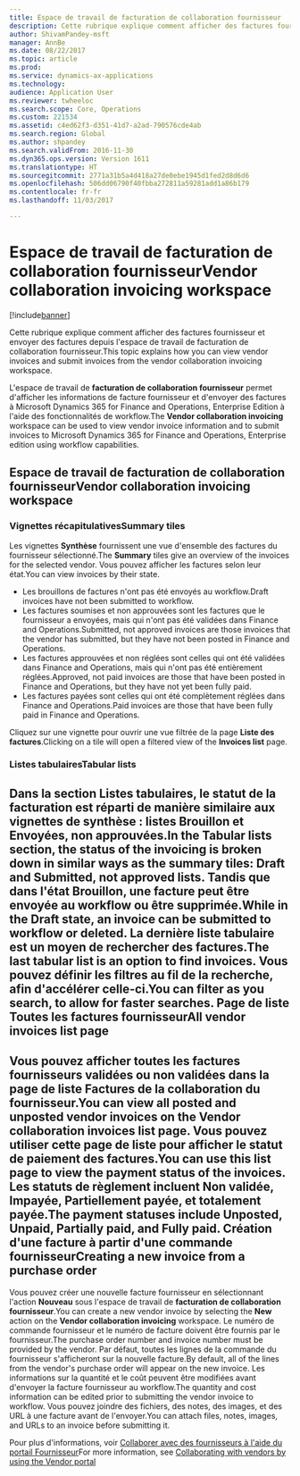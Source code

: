 ```yaml
---
title: Espace de travail de facturation de collaboration fournisseur
description: Cette rubrique explique comment afficher des factures fournisseur et envoyer des factures depuis l'espace de travail de facturation de collaboration fournisseur.
author: ShivamPandey-msft
manager: AnnBe
ms.date: 08/22/2017
ms.topic: article
ms.prod: 
ms.service: dynamics-ax-applications
ms.technology: 
audience: Application User
ms.reviewer: twheeloc
ms.search.scope: Core, Operations
ms.custom: 221534
ms.assetid: c4ed62f3-d351-41d7-a2ad-790576cde4ab
ms.search.region: Global
ms.author: shpandey
ms.search.validFrom: 2016-11-30
ms.dyn365.ops.version: Version 1611
ms.translationtype: HT
ms.sourcegitcommit: 2771a31b5a4d418a27de0ebe1945d1fed2d8d6d6
ms.openlocfilehash: 506dd06790f40fbba272811a59281add1a86b179
ms.contentlocale: fr-fr
ms.lasthandoff: 11/03/2017

---
```


# <a name="vendor-collaboration-invoicing-workspace"></a><span data-ttu-id="4e820-103">Espace de travail de facturation de collaboration fournisseur</span><span class="sxs-lookup"><span data-stu-id="4e820-103">Vendor collaboration invoicing workspace</span></span>

[!include[banner](../includes/banner.md)]


<span data-ttu-id="4e820-104">Cette rubrique explique comment afficher des factures fournisseur et envoyer des factures depuis l'espace de travail de facturation de collaboration fournisseur.</span><span class="sxs-lookup"><span data-stu-id="4e820-104">This topic explains how you can view vendor invoices and submit invoices from the vendor collaboration invoicing workspace.</span></span>

<span data-ttu-id="4e820-105">L'espace de travail de **facturation de collaboration fournisseur** permet d'afficher les informations de facture fournisseur et d'envoyer des factures à Microsoft Dynamics 365 for Finance and Operations, Enterprise Edition à l'aide des fonctionnalités de workflow.</span><span class="sxs-lookup"><span data-stu-id="4e820-105">The **Vendor collaboration invoicing** workspace can be used to view vendor invoice information and to submit invoices to Microsoft Dynamics 365 for Finance and Operations, Enterprise edition using workflow capabilities.</span></span>


<a name="vendor-collaboration-invoicing-workspace"></a><span data-ttu-id="4e820-106">Espace de travail de facturation de collaboration fournisseur</span><span class="sxs-lookup"><span data-stu-id="4e820-106">Vendor collaboration invoicing workspace</span></span>
----------------------------------------

### <a name="summary-tiles"></a><span data-ttu-id="4e820-107">Vignettes récapitulatives</span><span class="sxs-lookup"><span data-stu-id="4e820-107">Summary tiles</span></span>

<span data-ttu-id="4e820-108">Les vignettes **Synthèse** fournissent une vue d'ensemble des factures du fournisseur sélectionné.</span><span class="sxs-lookup"><span data-stu-id="4e820-108">The **Summary** tiles give an overview of the invoices for the selected vendor.</span></span> <span data-ttu-id="4e820-109">Vous pouvez afficher les factures selon leur état.</span><span class="sxs-lookup"><span data-stu-id="4e820-109">You can view invoices by their state.</span></span>
-   <span data-ttu-id="4e820-110">Les brouillons de factures n'ont pas été envoyés au workflow.</span><span class="sxs-lookup"><span data-stu-id="4e820-110">Draft invoices have not been submitted to workflow.</span></span>
-   <span data-ttu-id="4e820-111">Les factures soumises et non approuvées sont les factures que le fournisseur a envoyées, mais qui n'ont pas été validées dans Finance and Operations.</span><span class="sxs-lookup"><span data-stu-id="4e820-111">Submitted, not approved invoices are those invoices that the vendor has submitted, but they have not been posted in Finance and Operations.</span></span>
-   <span data-ttu-id="4e820-112">Les factures approuvées et non réglées sont celles qui ont été validées dans Finance and Operations, mais qui n'ont pas été entièrement réglées.</span><span class="sxs-lookup"><span data-stu-id="4e820-112">Approved, not paid invoices are those that have been posted in Finance and Operations, but they have not yet been fully paid.</span></span>
-   <span data-ttu-id="4e820-113">Les factures payées sont celles qui ont été complètement réglées dans Finance and Operations.</span><span class="sxs-lookup"><span data-stu-id="4e820-113">Paid invoices are those that have been fully paid in Finance and Operations.</span></span>

<span data-ttu-id="4e820-114">Cliquez sur une vignette pour ouvrir une vue filtrée de la page **Liste des factures**.</span><span class="sxs-lookup"><span data-stu-id="4e820-114">Clicking on a tile will open a filtered view of the **Invoices list** page.</span></span>
### <a name="tabular-lists"></a><span data-ttu-id="4e820-115">Listes tabulaires</span><span class="sxs-lookup"><span data-stu-id="4e820-115">Tabular lists</span></span>

<span data-ttu-id="4e820-116">Dans la section **Listes tabulaires**, le statut de la facturation est réparti de manière similaire aux vignettes de synthèse : listes Brouillon et Envoyées, non approuvées.</span><span class="sxs-lookup"><span data-stu-id="4e820-116">In the **Tabular lists** section, the status of the invoicing is broken down in similar ways as the summary tiles: Draft and Submitted, not approved lists.</span></span> <span data-ttu-id="4e820-117">Tandis que dans l'état Brouillon, une facture peut être envoyée au workflow ou être supprimée.</span><span class="sxs-lookup"><span data-stu-id="4e820-117">While in the Draft state, an invoice can be submitted to workflow or deleted.</span></span> <span data-ttu-id="4e820-118">La dernière liste tabulaire est un moyen de rechercher des factures.</span><span class="sxs-lookup"><span data-stu-id="4e820-118">The last tabular list is an option to find invoices.</span></span> <span data-ttu-id="4e820-119">Vous pouvez définir les filtres au fil de la recherche, afin d'accélérer celle-ci.</span><span class="sxs-lookup"><span data-stu-id="4e820-119">You can filter as you search, to allow for faster searches.</span></span>
<span data-ttu-id="4e820-120">Page de liste Toutes les factures fournisseur</span><span class="sxs-lookup"><span data-stu-id="4e820-120">All vendor invoices list page</span></span>
-----------------------------

<span data-ttu-id="4e820-121">Vous pouvez afficher toutes les factures fournisseurs validées ou non validées dans la page de liste **Factures de la collaboration du fournisseur**.</span><span class="sxs-lookup"><span data-stu-id="4e820-121">You can view all posted and unposted vendor invoices on the **Vendor collaboration invoices** list page.</span></span> <span data-ttu-id="4e820-122">Vous pouvez utiliser cette page de liste pour afficher le statut de paiement des factures.</span><span class="sxs-lookup"><span data-stu-id="4e820-122">You can use this list page to view the payment status of the invoices.</span></span> <span data-ttu-id="4e820-123">Les statuts de règlement incluent Non validée, Impayée, Partiellement payée, et totalement payée.</span><span class="sxs-lookup"><span data-stu-id="4e820-123">The payment statuses include Unposted, Unpaid, Partially paid, and Fully paid.</span></span>
<span data-ttu-id="4e820-124">Création d'une facture à partir d'une commande fournisseur</span><span class="sxs-lookup"><span data-stu-id="4e820-124">Creating a new invoice from a purchase order</span></span>
--------------------------------------------

<span data-ttu-id="4e820-125">Vous pouvez créer une nouvelle facture fournisseur en sélectionnant l'action **Nouveau** sous l'espace de travail de **facturation de collaboration fournisseur**.</span><span class="sxs-lookup"><span data-stu-id="4e820-125">You can create a new vendor invoice by selecting the **New** action on the **Vendor collaboration invoicing** workspace.</span></span> <span data-ttu-id="4e820-126">Le numéro de commande fournisseur et le numéro de facture doivent être fournis par le fournisseur.</span><span class="sxs-lookup"><span data-stu-id="4e820-126">The purchase order number and invoice number must be provided by the vendor.</span></span> <span data-ttu-id="4e820-127">Par défaut, toutes les lignes de la commande du fournisseur s'afficheront sur la nouvelle facture.</span><span class="sxs-lookup"><span data-stu-id="4e820-127">By default, all of the lines from the vendor's purchase order will appear on the new invoice.</span></span> <span data-ttu-id="4e820-128">Les informations sur la quantité et le coût peuvent être modifiées avant d'envoyer la facture fournisseur au workflow.</span><span class="sxs-lookup"><span data-stu-id="4e820-128">The quantity and cost information can be edited prior to submitting the vendor invoice to workflow.</span></span> <span data-ttu-id="4e820-129">Vous pouvez joindre des fichiers, des notes, des images, et des URL à une facture avant de l'envoyer.</span><span class="sxs-lookup"><span data-stu-id="4e820-129">You can attach files, notes, images, and URLs to an invoice before submitting it.</span></span>



<span data-ttu-id="4e820-130">Pour plus d'informations, voir [Collaborer avec des fournisseurs à l'aide du portail Fournisseur](../../supply-chain/procurement/collaborate-vendors-vendor-portal.md)</span><span class="sxs-lookup"><span data-stu-id="4e820-130">For more information, see [Collaborating with vendors by using the Vendor portal](../../supply-chain/procurement/collaborate-vendors-vendor-portal.md)</span></span>




